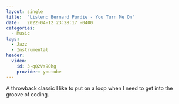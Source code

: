 ```yaml
---
layout: single
title:  "Listen: Bernard Purdie - You Turn Me On"
date:   2022-04-12 23:28:17 -0400
categories: 
  - Music
tags: 
  - Jazz
  - Instrumental
header:
  video:
    id: 3-qQ2Vs9Ohg
    provider: youtube
---
```

A throwback classic I like to put on a loop when I need to get into the groove of coding.